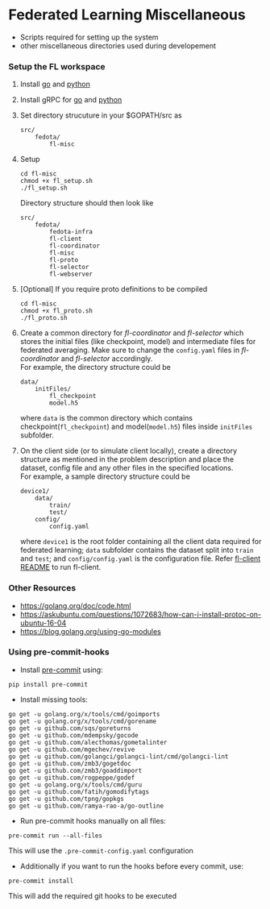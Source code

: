 # Federated Learning Miscellaneous
- Scripts required for setting up the system
- other miscellaneous directories used during developement

### Setup the FL workspace

1. Install [go](https://golang.org/doc/install) and [python](https://www.python.org/downloads/)
2. Install gRPC for [go](https://grpc.io/docs/quickstart/go/) and [python](https://grpc.io/docs/quickstart/python)
3. Set directory strucuture in your $GOPATH/src as
	```
	src/
		fedota/
			fl-misc
	```
4. Setup
	```
	cd fl-misc
	chmod +x fl_setup.sh
	./fl_setup.sh
	```
	Directory structure should then look like
	```
	src/
		fedota/
			fedota-infra
			fl-client
			fl-coordinator
			fl-misc
			fl-proto
			fl-selector
			fl-webserver
	```
5. [Optional] If you require proto definitions to be compiled
	```
	cd fl-misc
	chmod +x fl_proto.sh
	./fl_proto.sh
	```
6. Create a common directory for *fl-coordinator* and *fl-selector* which stores the initial files (like checkpoint, model) and intermediate files for federated averaging. Make sure to change the `config.yaml` files in *fl-coordinator* and *fl-selector* accordingly. \
	For example, the directory structure could be
	```
	data/
		initFiles/
			fl_checkpoint
			model.h5

	```
	where `data` is the common directory which contains checkpoint(`fl_checkpoint`) and model(`model.h5`) files inside `initFiles` subfolder. 

7. On the client side (or to simulate client locally), create a directory structure as mentioned in the problem description and place the dataset, config file and any other files in the specified locations. \
	For example, a sample directory structure could be
	```
	device1/
		data/
			train/
			test/
		config/
			config.yaml
	```
	where `device1` is the root folder containing all the client data required for federated learning; `data` subfolder contains the dataset split into `train` and `test`; and `config/config.yaml` is the configuration file. Refer [fl-client README](https://github.com/fedota/fl-client/blob/master/README.md) to run fl-client.  

### Other Resources
- https://golang.org/doc/code.html
- https://askubuntu.com/questions/1072683/how-can-i-install-protoc-on-ubuntu-16-04
- https://blog.golang.org/using-go-modules


### Using pre-commit-hooks

- Install [pre-commit](https://pre-commit.com/) using:

`pip install pre-commit`

- Install missing tools:
```
go get -u golang.org/x/tools/cmd/goimports
go get -u golang.org/x/tools/cmd/gorename
go get -u github.com/sqs/goreturns
go get -u github.com/mdempsky/gocode
go get -u github.com/alecthomas/gometalinter
go get -u github.com/mgechev/revive
go get -u github.com/golangci/golangci-lint/cmd/golangci-lint
go get -u github.com/zmb3/gogetdoc
go get -u github.com/zmb3/goaddimport
go get -u github.com/rogpeppe/godef
go get -u golang.org/x/tools/cmd/guru
go get -u github.com/fatih/gomodifytags
go get -u github.com/tpng/gopkgs
go get -u github.com/ramya-rao-a/go-outline
```

- Run pre-commit hooks manually on all files:

`pre-commit run --all-files`

This will use the `.pre-commit-config.yaml` configuration

- Additionally if you want to run the hooks before every commit, use:

`pre-commit install`

This will add the required git hooks to be executed
